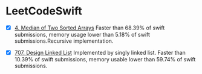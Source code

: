 <!--
 * @Author: your name
 * @Date: 2021-09-03 10:35:28
 * @LastEditTime: 2021-09-03 10:36:59
 * @LastEditors: Please set LastEditors
 * @Description: In User Settings Edit
 * @FilePath: /undefined/Users/zhiou/Documents/GitHub/LeetCodeSwift/README.md
-->
# LeetCodeSwift


- [x] [4. Median of Two Sorted Arrays](Algorithm/4.Median_of_Two_Sorted_Arrays.swift)  Faster than 68.39% of swift submissions, memory usage lower than 5.18% of swift submissions.Recursive implementation.

- [x] [707. Design Linked List](DataStruct/707.Design_Linked_List.swift) Implemented by singly linked list. Faster than 10.39% of swift submissions, memory usable lower than 59.74% of swift submissions. 


